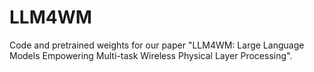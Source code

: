 # LLM4WM
Code and pretrained weights for our paper "LLM4WM: Large Language Models Empowering Multi-task Wireless Physical Layer Processing".
